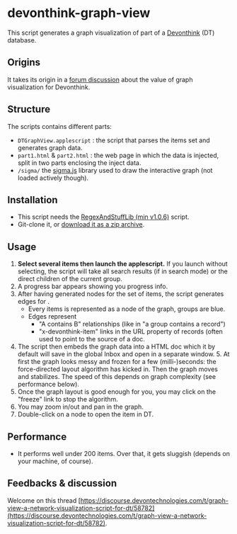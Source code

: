 # devonthink-graph-view

This script generates a graph visualization of part of a [Devonthink](https://www.devontechnologies.com/apps/devonthink)  (DT) database.

## Origins

It takes its origin in a [forum discussion](https://discourse.devontechnologies.com/t/node-graph-for-document-links/) about the value of graph visualization for Devonthink.

## Structure

The scripts contains different parts:
* `DTGraphView.applescript` : the script that parses the items set and generates graph data.
* `part1.html` & `part2.html` : the web page in which the data is injected, split in two parts enclosing the inject data.
* `/sigma/` the [sigma.js](https://github.com/jacomyal/sigma.js) library used to draw the interactive graph (not loaded actively though).

## Installation

* This script needs the [RegexAndStuffLib (min v1.0.6)](https://latenightsw.com/support/freeware/) script.
* Git-clone it, or [download it as a zip archive](https://github.com/benoitpointet/devonthink-graph-view/archive/main.zip).

## Usage
1. **Select several items then launch the applescript.** If you launch without selecting, the script will take all search results (if in search mode) or the direct children of the current group.
2. A progress bar appears showing you progress info.
3. After having generated nodes for the set of items, the script generates edges for .
	* Every items is represented as a node of the graph, groups are blue.
	* Edges represent
		* "A contains B" relationships (like in "a group contains a record")
		* "x-devonthink-item" links in the URL property of records (often used to point to the source of a doc.
4. The script then embeds the graph data into a HTML doc which it by default will save in the global Inbox and open in a separate window.
	5. At first the graph looks messy and frozen for a few (milli-)seconds: the force-directed layout algorithm has kicked in. Then the graph moves and stabilizes. The speed of this depends on graph complexity (see performance below).
6. Once the graph layout is good enough for you, you may click on the "freeze" link to stop the algorithm.
5. You may zoom in/out and pan in the graph.
6. Double-click on a node to open the item in DT.

## Performance
* It performs well under 200 items. Over that, it gets sluggish (depends on your machine, of course).

## Feedbacks & discussion
Welcome on this thread [https://discourse.devontechnologies.com/t/graph-view-a-network-visualization-script-for-dt/58782](https://discourse.devontechnologies.com/t/graph-view-a-network-visualization-script-for-dt/58782).